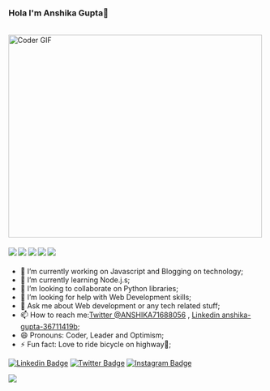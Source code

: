 ### Hola I'm Anshika Gupta👋
<br>
 <img src="https://media.giphy.com/media/SWoSkN6DxTszqIKEqv/giphy.gif" alt="Coder GIF" width="500" height="400">
</br>

   ####      ![](https://img.shields.io/badge/Web%20Development-%3C%2F%3E-blueviolet) ![](https://img.shields.io/badge/JavaScript-%3C%2F%3E-yellow) ![](https://img.shields.io/badge/Python-%7C-0%2C%2022%2C%20100) ![](https://img.shields.io/badge/C++-%7C-yellowgreen) ![](https://img.shields.io/badge/Node.%20js-%7C-orange) 
- 🔭 I’m currently working on Javascript and Blogging on technology;
- 🌱 I’m currently learning Node.j.s;
- 👯 I’m looking to collaborate on Python libraries;
- 🤔 I’m looking for help with Web Development skills;
- 💬 Ask me about Web development or any tech related stuff;
- 📫 How to reach me:[Twitter @ANSHIKA71688056](https://twitter.com/@ANSHIKA71688056) , [Linkedin anshika-gupta-36711419b](https://www.linkedin.com/in/anshika-gupta-36711419b);
- 😄 Pronouns: Coder, Leader and Optimism;
- ⚡ Fun fact: Love to ride bicycle on highway🚴;

[![Linkedin Badge](https://img.shields.io/badge/-AnshikaGupta-blue?style=flat-square&logo=Linkedin&logoColor=white&link=https://www.linkedin.com/in/anshika-gupta-36711419b/)](https://www.linkedin.com/in/anshika-gupta-36711419b/) [![Twitter Badge](https://img.shields.io/badge/-@Anshika_Gupta-1ca0f1?style=flat-square&labelColor=1ca0f1&logo=twitter&logoColor=white&link=https://twitter.com/Anshika_Gupta)](https://twitter.com/Anshika_Gupta)  [![Instagram Badge](https://img.shields.io/badge/-@AnshikaGupta-D7008A?style=flat-square&labelColor=D7008A&logo=Instagram&logoColor=white&link=https://www.instagram.com/anshikagupta4324/)](https://www.instagram.com/anshikagupta4324/)


<img src="https://github-readme-stat.vercel.app/api?username=Anshika66-Gupta&&show_icons-true&title_color=#ffffff&icon_color=bb2acf&text_color=daf7dc&bg_color=191919">


